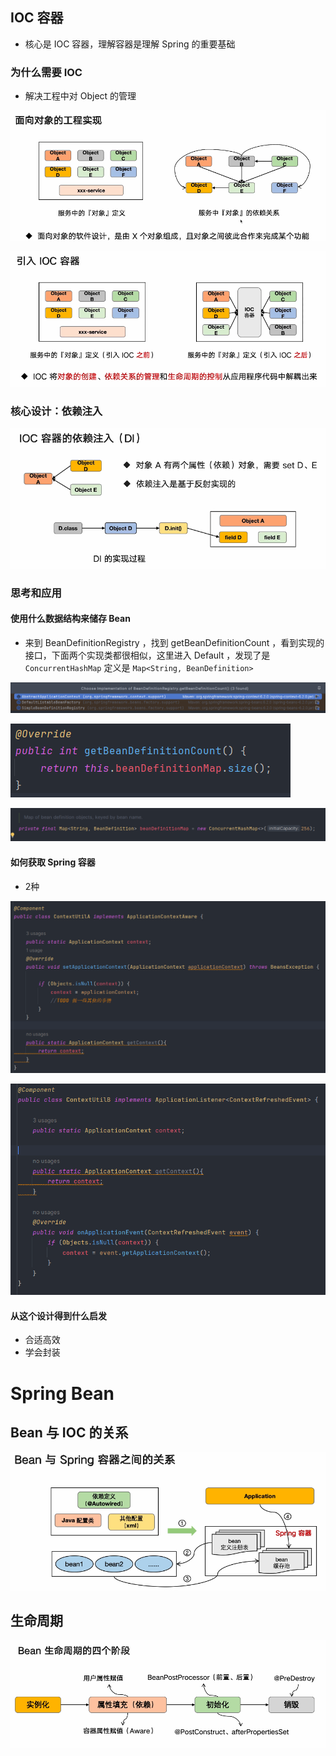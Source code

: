
## IOC 容器

- 核心是 IOC 容器，理解容器是理解 Spring 的重要基础

### 为什么需要 IOC

- 解决工程中对 Object 的管理

![](image/Pasted%20image%2020241202234300.png)

![](image/Pasted%20image%2020241202234329.png)

### 核心设计：依赖注入

![](image/Pasted%20image%2020241202234500.png)

### 思考和应用

#### 使用什么数据结构来储存 Bean

- 来到 BeanDefinitionRegistry ，找到 getBeanDefinitionCount ，看到实现的接口，下面两个实现类都很相似，这里进入 Default ，发现了是 `ConcurrentHashMap`  定义是 `Map<String, BeanDefinition>`

![](image/Pasted%20image%2020241203003849.png)

![](image/Pasted%20image%2020241203003949.png)

![](image/Pasted%20image%2020241203004004.png)

#### 如何获取 Spring 容器

- 2种

![](image/Pasted%20image%2020241203010953.png)

![](image/Pasted%20image%2020241203011026.png)

#### 从这个设计得到什么启发

- 合适高效
- 学会封装

# Spring Bean

## Bean 与 IOC 的关系

![](image/Pasted%20image%2020241203011335.png)

## 生命周期

![](image/Pasted%20image%2020241203011547.png)

